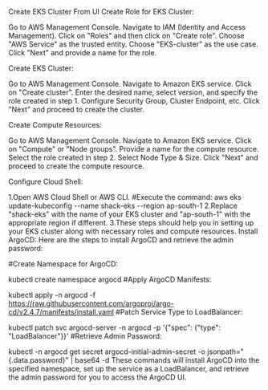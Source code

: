 Create EKS Cluster From UI
Create Role for EKS Cluster:

Go to AWS Management Console.
Navigate to IAM (Identity and Access Management).
Click on "Roles" and then click on "Create role".
Choose "AWS Service" as the trusted entity.
Choose "EKS-cluster" as the use case.
Click "Next" and provide a name for the role.

Create EKS Cluster:

Go to AWS Management Console.
Navigate to Amazon EKS service.
Click on "Create cluster".
Enter the desired name, select version, and specify the role created in step 1.
Configure Security Group, Cluster Endpoint, etc.
Click "Next" and proceed to create the cluster.


Create Compute Resources:

Go to AWS Management Console.
Navigate to Amazon EKS service.
Click on "Compute" or "Node groups".
Provide a name for the compute resource.
Select the role created in step 2.
Select Node Type & Size.
Click "Next" and proceed to create the compute resource.

Configure Cloud Shell:

1.Open AWS Cloud Shell or AWS CLI.
#Execute the command:
aws eks update-kubeconfig --name shack-eks --region ap-south-1
2.Replace "shack-eks" with the name of your EKS cluster and "ap-south-1" with the appropriate region if different.
3.These steps should help you in setting up your EKS cluster along with necessary roles and compute resources.
Install ArgoCD:
Here are the steps to install ArgoCD and retrieve the admin password:

#Create Namespace for ArgoCD:

kubectl create namespace argocd
#Apply ArgoCD Manifests:

kubectl apply -n argocd -f https://raw.githubusercontent.com/argoproj/argo-cd/v2.4.7/manifests/install.yaml
#Patch Service Type to LoadBalancer:

kubectl patch svc argocd-server -n argocd -p '{"spec": {"type": "LoadBalancer"}}'
#Retrieve Admin Password:

kubectl -n argocd get secret argocd-initial-admin-secret -o jsonpath="{.data.password}" | base64 -d
These commands will install ArgoCD into the specified namespace, set up the service as a LoadBalancer, and retrieve the admin password for you to access the ArgoCD UI.
